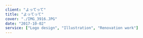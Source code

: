 ```yaml
---
client: "よってって"
title: "よってって"
cover: "./IMG_3916.JPG"
date: "2017-10-02"
service: ["Logo design", "Illustration", "Renovation work"]
---
```

